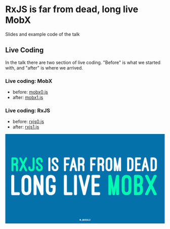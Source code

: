 # RxJS is far from dead, long live MobX

Slides and example code of the talk

## Live Coding
In the talk there are two section of live coding.
"Before" is what we started with, and "after" is where we arrived.

### Live coding: MobX
- before: [mobx0.js](code/mobx0.js)
- after: [mobx1.js](code/mobx1.js)

### Live coding: RxJS
- before: [rxjs0.js](code/rxjs0.js)
- after: [rxjs1.js](code/rxjs1.js)

![Title](title.png)
